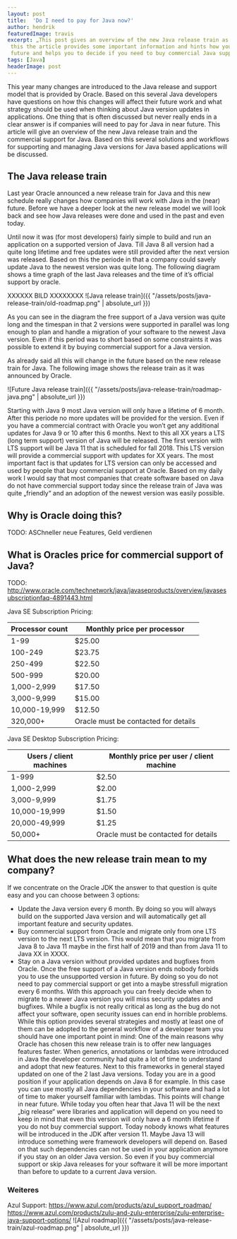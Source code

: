 ```yaml
---
layout: post
title:  'Do I need to pay for Java now?'
author: hendrik
featuredImage: travis
excerpt: „This post gives an overview of the new Java release train as it was announced by Oracle. Next to
 this the article provides some important information and hints how you should handle new Java releases in
 future and helps you to decide if you need to buy commercial Java support in future.“
tags: [Java]
headerImage: post
---
```


This year many changes are introduced to the Java release and support model that is provided by Oracle.
Based on this several Java developers have questions on how this changes will affect their future work and 
what strategy should be used when thinking about Java version updates in applications. One thing that is 
often discussed but never really ends in a clear answer is if companies will need to pay for Java in near future. 
This article will give an overview of the new Java release train and the commercial support for Java. Based on 
this several solutions and workflows for supporting and managing Java versions for Java based applications will 
be discussed.

## The Java release train
Last year Oracle announced a new release train for Java and this new schedule really changes how companies 
will work with Java in the (near) future. Before we have a deeper look at the new release model we will look back 
and see how Java releases were done and used in the past and even today. 

Until now it was (for most developers) fairly simple to build and run an application on a supported version of
Java. Till Java 8 all version had a quite long lifetime and free updates were still provided after the next 
version was released. Based on this the periode in that a company could savely update Java to the newest 
version was quite long. The following diagram shows a time graph of the last Java releases and the time of 
it’s official support by oracle.

XXXXXX BILD XXXXXXXX
![Java release train]({{ "/assets/posts/java-release-train/old-roadmap.png" | absolute_url }})


As you can see in the diagram the free support of a Java version was quite long and the timespan in that 2 
versions were supported in parallel was long enough to plan and handle a migration of your software to the 
newest Java version. Even if this period was to short based on some constraints it was possible to extend it 
by buying commercial support for a Java version.

As already said all this will change in the future based on the new release train for Java. The 
following image shows the release train as it was announced by Oracle.

![Future Java release train]({{ "/assets/posts/java-release-train/roadmap-java.png" | absolute_url }})

Starting with Java 9 most Java version will only have a lifetime of 6 month. After this periode no more 
updates will be provided for the version. Even if you have a commercial contract with Oracle you won’t get 
any additional updates for Java 9 or 10 after this 6 months. Next to this all XX years a LTS (long term 
support) version of Java will be released. The first version with LTS support will be Java 11 that is 
scheduled for fall 2018. This LTS version will provide a commercial support with updates for XX years. The 
most important fact is that updates for LTS version can only be accessed and used by people that buy 
commercial support at Oracle. Based on my daily work I would say that most companies that create software 
based on Java do not have commercial support today since the release train of Java was quite „friendly“ and 
an adoption of the newest version was easily possible.

## Why is Oracle doing this?
TODO: ASChneller neue Features, Geld verdienen

## What is Oracles price for commercial support of Java?
 TODO: http://www.oracle.com/technetwork/java/javaseproducts/overview/javasesubscriptionfaq-4891443.html

Java SE Subscription Pricing:

| Processor count | Monthly price per processor          |
| --------------- | ------------------------------------ |
| 1-99            | $25.00                               | 
| 100-249         | $23.75                               | 
| 250-499         | $22.50                               | 
| 500-999         | $20.00                               | 
| 1,000-2,999     | $17.50                               | 
| 3,000-9,999     | $15.00                               |
| 10,000-19,999   | $12.50                               | 
| 320,000+        | Oracle must be contacted for details | 


Java SE Desktop Subscription Pricing:

| Users / client machines | Monthly price per user / client machine |
| ----------------------- | --------------------------------------- |
| 1-999                   | $2.50                                   | 
| 1,000-2,999             | $2.00                                   | 
| 3,000-9,999             | $1.75                                   | 
| 10,000-19,999           | $1.50                                   | 
| 20,000-49,999           | $1.25                                   | 
| 50,000+                 | Oracle must be contacted for details    | 




## What does the new release train mean to my company?
If we concentrate on the Oracle JDK the answer to that question is quite easy and you can choose between 3 
options:
- Update the Java version every 6 month. By doing so you will always build on the supported Java version and 
will automatically get all important feature and security updates.
- Buy commercial support from Oracle and migrate only from one LTS version to the next LTS version. This 
would mean that you migrate from Java 8 to Java 11 maybe in the first half of 2019 and than from Java 11 to Java 
XX in XXXX.
- Stay on a Java version without provided updates and bugfixes from Oracle. Once the free support of a Java version ends nobody 
forbids you to use the unsupported version in future. By doing so you do not need to pay commercial support 
or get into a maybe stressfull migration every 6 months. With this approach you can freely decide when to migrate to a newer Java version you will miss security updates and bugfixes. While a bugfix is not 
really critical as long as the bug do not affect your software, open security issues can end in horrible 
problems.
While this option provides several strategies and mostly at least one of them can be adopted to the general 
workflow of a developer team you should have one important point in mind: One of the main reasons why Oracle 
has chosen this new release train is to offer new languages features faster. When generics, annotations or 
lambdas were introduced in Java the developer community had quite a lot of time to understand and adopt that 
new features. Next to this frameworks in general stayed updated on one of the 2 last Java versions. Today you 
are in a good position if your application depends on Java 8 for example. In this case you can use mostly all 
Java dependencies in your software and had a lot of time to maker yourself familiar with lambdas. This points 
will change in near future. While today you often hear that Java 11 will be the next „big release“ were 
libraries and application will depend on you need to keep in mind that even this version will only have a 6 
month lifetime if you do not buy commercial support. Today nobody knows what features will be introduced in 
the JDK after version 11. Maybe Java 13 will introduce something were framework developers will depend on. 
Based on that such dependencies can not be used in your application anymore if you stay on an older Java 
version. So even if you buy commercial support or skip Java releases for your software it will be more 
important than before to update to a current Java version.




### Weiteres
Azul Support: 
https://www.azul.com/products/azul_support_roadmap/
https://www.azul.com/products/zulu-and-zulu-enterprise/zulu-enterprise-java-support-options/
![Azul roadmap]({{ "/assets/posts/java-release-train/azul-roadmap.png" | absolute_url }})
